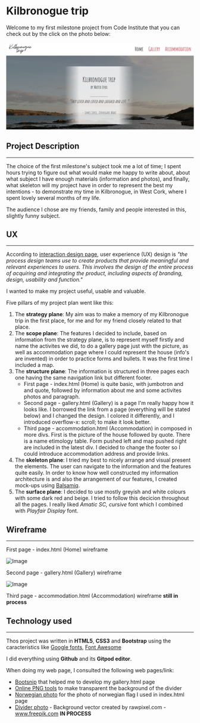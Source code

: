 # Kilbronogue trip

Welcome to my first milestone project from Code Institute that you can check out by the click on the photo below:

[![Foo](assets/images/readme_photo.JPG)](https://gillem.github.io/???????????/)



## Project Description
***
The choice of the first milestone's subject took me a lot of time; I spent hours trying to figure out what 
would make me happy to write about, about what subject I have enough materials (information and photos),
and finally, what skeleton will my project have in order to represent the best my intentions - to demonstrate
my time in Kilbronogue, in West Cork, where I spent lovely several months of my life.

The audience I chose are my friends, family and people interested in this, slightly funny subject. 

##  UX
***
According to [interaction design page](https://www.interaction-design.org/literature/topics/ux-design), user 
experience (UX) design is _"the process design teams use to create products that provide meaningful and relevant 
experiences to users. This involves the design of the entire process of acquiring and integrating the product, 
including aspects of branding, design, usability and function."_

I wanted to make my project useful, usable and valuable.


Five pillars of my project plan went like this:


1.	The **strategy plane**: My aim was to make a memory of my Kilbronogue trip in the first place, for me and for my friend closely related to that place.
2.	The **scope plane**: The features I decided to include, based on information from the strategy plane, is 
    to represent myself firstly and name the activites we did, to do a gallery page just with the picture, as well as
    accommodation page where I could represent the house (info's are invented) in order to practice forms and bullets.
    It was the first time I included a map.
3.	The **structure plane**: The information is structured in three pages each one having the same navigation link but 
    different footer. 
    * First page - index.html (Home) is quite basic, with jumbotron and and quote, followed by information
    about me and some activites photos and paragraph.
    * Second page - gallery.html (Gallery) is a page I'm really happy how it looks like. I borrowed the link from a page 
    (everything will be stated below) and I changed the design. I colored it differently, and I introduced overflow-x: scroll;
    to make it look better.
    * Third page - accommodation.html (Accommodation) in composed in more divs. First is the picture of the house followed
    by quote. There is a name etimology table. Form pushed left and map pushed right are included in the latest div. 
    I decided to change the footer so I could introduce accommodation address and provide links. 
4.	The **skeleton plane**: I tried my best to nicely arrange and visual present the elements. The user can navigate 
    to the information and the features quite easily. In order to know how well constructed my information 
    architecture is and also the arrangement of our features, I created mock-ups using [Balsamiq](https://balsamiq.com/?gclid=CjwKCAiA4o79BRBvEiwAjteoYP-BL8x2zPrc_Xa7JT-E3IZN4kkktcwmJJhUxVjhi-rTzlgNLc4jvxoCWOoQAvD_BwE).
5.	The **surface plane**: I decided to use mostly greyish and white colours with some dark red and beige.
    I tried to follow this decicion throughout all the pages. I really liked _Amatic SC, cursive_ font which I combined
    with _Playfair Display_ font.


## Wireframe
***

First page - index.html (Home) wireframe

![Image](images/wireframe_1.png)


Second page - gallery.html (Gallery) wireframe

![Image](images/wireframe_2.png)

Third page - accommodation.html (Accommodation) wireframe **still in process**





## Technology used
***

Thos project was written in **HTML5**, **CSS3** and **Bootstrap** using the caracteristics like [Google fonts](https://fonts.google.com/), [Font Awesome](https://fontawesome.com/)

I did everything using **Github** and its **Gitpod editor**.

When doing my web page, I consulted the following web pages/link:
- [Bootsnip](https://bootsnipp.com/snippets/P2gor) that helped me to develop my gallery.html page
- [Online PNG tools](https://onlinepngtools.com/create-transparent-png) to make transparent the background of the divider
- [Norwegian photo](https://www.lifeinnorway.net/norwegian-mythology-folk-tales/) for the photo of norwegian flag I used in index.html page
- [Divider photo](https://www.freepik.com/vectors/background) - Background vector created by rawpixel.com - www.freepik.com **IN PROCESS**


